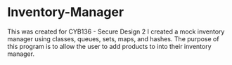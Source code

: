 # Inventory-Manager
This was created for CYB136 - Secure Design 2
I created a mock inventory manager using classes, queues, sets, maps, and hashes. The purpose of this program is to allow the user to add products to into their inventory manager.
